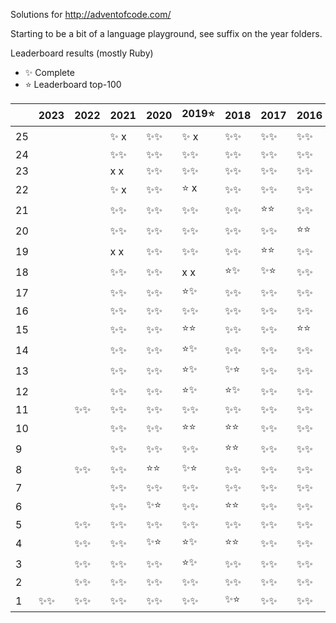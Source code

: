Solutions for http://adventofcode.com/

Starting to be a bit of a language playground, see suffix on the year folders.

Leaderboard results (mostly Ruby)

- ✨ Complete
- ⭐️ Leaderboard top-100

|    | 2023 | 2022 | 2021 | 2020 | 2019⭐️| 2018 | 2017 | 2016 | 2015 |
|----|------|------|------|------|-------|------|------|------|------|
| 25 |      |      | ✨ x | ✨✨ | ✨ x | ✨✨ | ✨✨ | ✨✨ | ⭐️⭐️ |
| 24 |      |      | ✨✨ | ✨✨ | ✨✨ | ✨✨ | ✨✨ | ✨✨ | ✨✨ |
| 23 |      |      |  x x | ✨✨ | ✨✨ | ✨✨ | ✨✨ | ✨✨ | ✨✨ |
| 22 |      |      | ✨ x | ✨✨ | ⭐️ x | ✨✨ | ✨✨ | ✨✨ | ✨✨ |
| 21 |      |      | ✨✨ | ✨✨ | ✨✨ | ✨✨ | ⭐️⭐️ | ✨✨ | ⭐️⭐️ |
| 20 |      |      | ✨✨ | ✨✨ | ✨✨ | ✨✨ | ✨✨ | ⭐️⭐️ | ⭐️⭐️ |
| 19 |      |      |  x x | ✨✨ | ✨✨ | ✨✨ | ⭐️⭐️ | ✨✨ | ⭐️⭐️ |
| 18 |      |      | ✨✨ | ✨✨ |  x x | ⭐️✨ | ✨⭐️ | ✨✨ | ⭐️⭐️ |
| 17 |      |      | ✨✨ | ✨✨ | ⭐️✨ | ✨✨ | ✨✨ | ✨✨ | ✨✨ |
| 16 |      |      | ✨✨ | ✨✨ | ✨✨ | ✨✨ | ✨✨ | ✨✨ | ✨✨ |
| 15 |      |      | ✨✨ | ✨✨ | ⭐️⭐️ | ✨✨ | ✨✨ | ⭐️⭐️ | ✨✨ |
| 14 |      |      | ✨✨ | ✨✨ | ⭐️✨ | ✨✨ | ✨✨ | ✨✨ | ✨✨ |
| 13 |      |      | ✨✨ | ✨✨ | ⭐️✨ | ✨⭐️ | ✨✨ | ✨✨ | ✨✨ |
| 12 |      |      | ✨✨ | ✨✨ | ⭐️✨ | ⭐️✨ | ✨✨ | ✨✨ | ✨✨ |
| 11 |      | ✨✨ | ✨✨ | ✨✨ | ✨✨ | ✨✨ | ✨✨ | ✨✨ | ✨✨ |
| 10 |      |      | ✨✨ | ✨✨ | ⭐️⭐️ | ⭐️⭐️ | ✨✨ | ✨✨ | ✨✨ |
|  9 |      |      | ✨✨ | ✨✨ | ✨✨ | ⭐️⭐️ | ✨✨ | ✨✨ | ✨✨ |
|  8 |      | ✨✨ | ✨✨ | ⭐️⭐️ | ✨⭐️ | ✨✨ | ✨✨ | ✨✨ | ✨✨ |
|  7 |      |      | ✨✨ | ✨✨ | ✨✨ | ✨✨ | ✨✨ | ✨✨ | ✨✨ |
|  6 |      |      | ✨✨ | ✨⭐️ | ✨✨ | ⭐️⭐️ | ✨✨ | ✨✨ | ✨✨ |
|  5 |      | ✨✨ | ✨✨ | ✨✨ | ✨✨ | ✨✨ | ✨✨ | ✨✨ | ✨✨ |
|  4 |      | ✨✨ | ✨✨ | ✨⭐️ | ⭐️✨ | ⭐️⭐️ | ✨✨ | ✨✨ | ✨✨ |
|  3 |      | ✨✨ | ✨✨ | ✨✨ | ⭐️✨ | ✨✨ | ✨✨ | ✨✨ | ✨✨ |
|  2 |      | ✨✨ | ✨✨ | ✨✨ | ✨✨ | ✨✨ | ✨✨ | ✨✨ | ✨✨ |
|  1 | ✨✨ | ✨✨ | ✨✨ | ✨✨ | ✨✨ | ✨⭐️ | ✨✨ | ✨✨ | ✨✨ |
